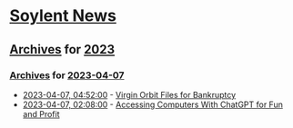 # [Soylent News](../../../README.md)

## [Archives](../../index.md) for [2023](../index.md)

### [Archives](../../index.md) for [2023-04-07](index.md)

* [2023-04-07, 04:52:00](https://soylentnews.org/article.pl?sid=23/04/06/1215234&from=rss) - [Virgin Orbit Files for Bankruptcy](https://soylentnews.org/article.pl?sid=23/04/06/1215234&from=rss)
* [2023-04-07, 02:08:00](https://soylentnews.org/article.pl?sid=23/04/06/129213&from=rss) - [Accessing Computers With ChatGPT for Fun and Profit](https://soylentnews.org/article.pl?sid=23/04/06/129213&from=rss)
